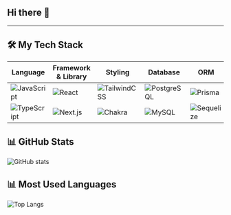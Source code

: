 ## Hi there 👋

<!--
**fento2/fento2** is a ✨ _special_ ✨ repository because its `README.md` (this file) appears on your GitHub profile.

Here are some ideas to get you started:

- 🔭 I’m currently working on ...
- 🌱 I’m currently learning ...
- 👯 I’m looking to collaborate on ...
- 🤔 I’m looking for help with ...
- 💬 Ask me about ...
- 📫 How to reach me: ...
- 😄 Pronouns: ...
- ⚡ Fun fact: ...
-->


---

## 🛠 My Tech Stack

| Language | Framework & Library | Styling | Database | ORM | Hosting |
|----------|---------------------|---------|----------|-----|---------|
| ![JavaScript](https://img.shields.io/badge/JavaScript-F7DF1E?style=for-the-badge&logo=javascript&logoColor=black) | ![React](https://img.shields.io/badge/React-20232A?style=for-the-badge&logo=react&logoColor=61DAFB) | ![TailwindCSS](https://img.shields.io/badge/Tailwind_CSS-38B2AC?style=for-the-badge&logo=tailwind-css&logoColor=white) | ![PostgreSQL](https://img.shields.io/badge/PostgreSQL-316192?style=for-the-badge&logo=postgresql&logoColor=white) | ![Prisma](https://img.shields.io/badge/Prisma-2D3748?style=for-the-badge&logo=prisma&logoColor=white) | ![Vercel](https://img.shields.io/badge/Vercel-000000?style=for-the-badge&logo=vercel&logoColor=white) |
| ![TypeScript](https://img.shields.io/badge/TypeScript-007ACC?style=for-the-badge&logo=typescript&logoColor=white) | ![Next.js](https://img.shields.io/badge/Next.js-black?style=for-the-badge&logo=next.js&logoColor=white) | ![Chakra](https://img.shields.io/badge/Chakra-319795?style=for-the-badge&logo=chakra-ui&logoColor=white) | ![MySQL](https://img.shields.io/badge/MySQL-005C84?style=for-the-badge&logo=mysql&logoColor=white) | ![Sequelize](https://img.shields.io/badge/Sequelize-52B0E7?style=for-the-badge&logo=sequelize&logoColor=white) | ![Firebase](https://img.shields.io/badge/Firebase-039BE5?style=for-the-badge&logo=firebase) |


## 📊 GitHub Stats
![GitHub stats](https://github-readme-stats.vercel.app/api?username=fento2&show_icons=true&theme=tokyonight)

## 📊 Most Used Languages
![Top Langs](https://github-readme-stats.vercel.app/api/top-langs/?username=fento2&layout=compact&theme=tokyonight)
